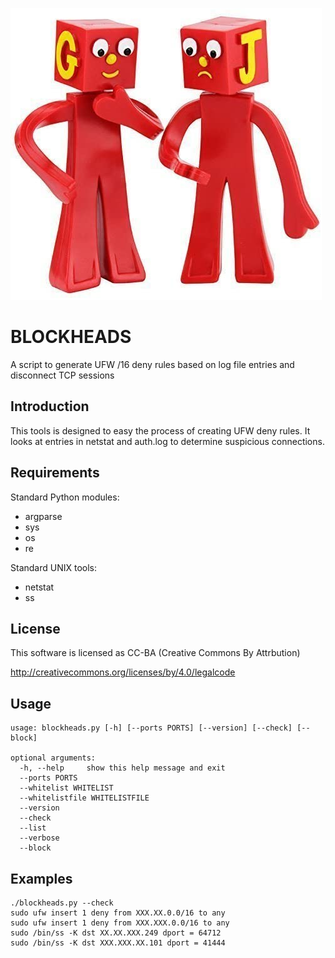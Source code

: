 ![alt tag](https://raw.githubusercontent.com/lateralblast/blockheads/master/blockheads.jpg)

BLOCKHEADS
==========

A script to generate UFW /16 deny rules based on log file entries and disconnect TCP sessions

Introduction
------------

This tools is designed to easy the process of creating UFW deny rules.
It looks at entries in netstat and auth.log to determine suspicious connections.

Requirements
------------

Standard Python modules:
- argparse
- sys
- os
- re

Standard UNIX tools:
- netstat
- ss

License
-------

This software is licensed as CC-BA (Creative Commons By Attrbution)

http://creativecommons.org/licenses/by/4.0/legalcode

Usage
-----

```
usage: blockheads.py [-h] [--ports PORTS] [--version] [--check] [--block]

optional arguments:
  -h, --help     show this help message and exit
  --ports PORTS
  --whitelist WHITELIST
  --whitelistfile WHITELISTFILE
  --version
  --check
  --list
  --verbose
  --block
```

Examples
--------

```
./blockheads.py --check
sudo ufw insert 1 deny from XXX.XX.0.0/16 to any
sudo ufw insert 1 deny from XXX.XXX.0.0/16 to any
sudo /bin/ss -K dst XX.XX.XXX.249 dport = 64712
sudo /bin/ss -K dst XXX.XXX.XX.101 dport = 41444
```